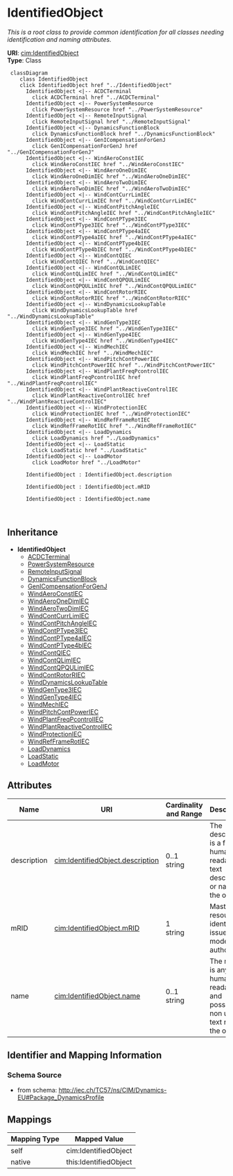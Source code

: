 # IdentifiedObject


_This is a root class to provide common identification for all classes needing identification and naming attributes._





**URI**: [cim:IdentifiedObject](http://iec.ch/TC57/CIM100#IdentifiedObject)<br />
**Type**: Class




```mermaid
 classDiagram
    class IdentifiedObject
    click IdentifiedObject href "../IdentifiedObject"
      IdentifiedObject <|-- ACDCTerminal
        click ACDCTerminal href "../ACDCTerminal"
      IdentifiedObject <|-- PowerSystemResource
        click PowerSystemResource href "../PowerSystemResource"
      IdentifiedObject <|-- RemoteInputSignal
        click RemoteInputSignal href "../RemoteInputSignal"
      IdentifiedObject <|-- DynamicsFunctionBlock
        click DynamicsFunctionBlock href "../DynamicsFunctionBlock"
      IdentifiedObject <|-- GenICompensationForGenJ
        click GenICompensationForGenJ href "../GenICompensationForGenJ"
      IdentifiedObject <|-- WindAeroConstIEC
        click WindAeroConstIEC href "../WindAeroConstIEC"
      IdentifiedObject <|-- WindAeroOneDimIEC
        click WindAeroOneDimIEC href "../WindAeroOneDimIEC"
      IdentifiedObject <|-- WindAeroTwoDimIEC
        click WindAeroTwoDimIEC href "../WindAeroTwoDimIEC"
      IdentifiedObject <|-- WindContCurrLimIEC
        click WindContCurrLimIEC href "../WindContCurrLimIEC"
      IdentifiedObject <|-- WindContPitchAngleIEC
        click WindContPitchAngleIEC href "../WindContPitchAngleIEC"
      IdentifiedObject <|-- WindContPType3IEC
        click WindContPType3IEC href "../WindContPType3IEC"
      IdentifiedObject <|-- WindContPType4aIEC
        click WindContPType4aIEC href "../WindContPType4aIEC"
      IdentifiedObject <|-- WindContPType4bIEC
        click WindContPType4bIEC href "../WindContPType4bIEC"
      IdentifiedObject <|-- WindContQIEC
        click WindContQIEC href "../WindContQIEC"
      IdentifiedObject <|-- WindContQLimIEC
        click WindContQLimIEC href "../WindContQLimIEC"
      IdentifiedObject <|-- WindContQPQULimIEC
        click WindContQPQULimIEC href "../WindContQPQULimIEC"
      IdentifiedObject <|-- WindContRotorRIEC
        click WindContRotorRIEC href "../WindContRotorRIEC"
      IdentifiedObject <|-- WindDynamicsLookupTable
        click WindDynamicsLookupTable href "../WindDynamicsLookupTable"
      IdentifiedObject <|-- WindGenType3IEC
        click WindGenType3IEC href "../WindGenType3IEC"
      IdentifiedObject <|-- WindGenType4IEC
        click WindGenType4IEC href "../WindGenType4IEC"
      IdentifiedObject <|-- WindMechIEC
        click WindMechIEC href "../WindMechIEC"
      IdentifiedObject <|-- WindPitchContPowerIEC
        click WindPitchContPowerIEC href "../WindPitchContPowerIEC"
      IdentifiedObject <|-- WindPlantFreqPcontrolIEC
        click WindPlantFreqPcontrolIEC href "../WindPlantFreqPcontrolIEC"
      IdentifiedObject <|-- WindPlantReactiveControlIEC
        click WindPlantReactiveControlIEC href "../WindPlantReactiveControlIEC"
      IdentifiedObject <|-- WindProtectionIEC
        click WindProtectionIEC href "../WindProtectionIEC"
      IdentifiedObject <|-- WindRefFrameRotIEC
        click WindRefFrameRotIEC href "../WindRefFrameRotIEC"
      IdentifiedObject <|-- LoadDynamics
        click LoadDynamics href "../LoadDynamics"
      IdentifiedObject <|-- LoadStatic
        click LoadStatic href "../LoadStatic"
      IdentifiedObject <|-- LoadMotor
        click LoadMotor href "../LoadMotor"
      
      IdentifiedObject : IdentifiedObject.description
        
      IdentifiedObject : IdentifiedObject.mRID
        
      IdentifiedObject : IdentifiedObject.name
        
      
```





## Inheritance
* **IdentifiedObject**
    * [ACDCTerminal](ACDCTerminal.md)
    * [PowerSystemResource](PowerSystemResource.md)
    * [RemoteInputSignal](RemoteInputSignal.md)
    * [DynamicsFunctionBlock](DynamicsFunctionBlock.md)
    * [GenICompensationForGenJ](GenICompensationForGenJ.md)
    * [WindAeroConstIEC](WindAeroConstIEC.md)
    * [WindAeroOneDimIEC](WindAeroOneDimIEC.md)
    * [WindAeroTwoDimIEC](WindAeroTwoDimIEC.md)
    * [WindContCurrLimIEC](WindContCurrLimIEC.md)
    * [WindContPitchAngleIEC](WindContPitchAngleIEC.md)
    * [WindContPType3IEC](WindContPType3IEC.md)
    * [WindContPType4aIEC](WindContPType4aIEC.md)
    * [WindContPType4bIEC](WindContPType4bIEC.md)
    * [WindContQIEC](WindContQIEC.md)
    * [WindContQLimIEC](WindContQLimIEC.md)
    * [WindContQPQULimIEC](WindContQPQULimIEC.md)
    * [WindContRotorRIEC](WindContRotorRIEC.md)
    * [WindDynamicsLookupTable](WindDynamicsLookupTable.md)
    * [WindGenType3IEC](WindGenType3IEC.md)
    * [WindGenType4IEC](WindGenType4IEC.md)
    * [WindMechIEC](WindMechIEC.md)
    * [WindPitchContPowerIEC](WindPitchContPowerIEC.md)
    * [WindPlantFreqPcontrolIEC](WindPlantFreqPcontrolIEC.md)
    * [WindPlantReactiveControlIEC](WindPlantReactiveControlIEC.md)
    * [WindProtectionIEC](WindProtectionIEC.md)
    * [WindRefFrameRotIEC](WindRefFrameRotIEC.md)
    * [LoadDynamics](LoadDynamics.md)
    * [LoadStatic](LoadStatic.md)
    * [LoadMotor](LoadMotor.md)



## Attributes


| Name | URI | Cardinality and Range | Description | Inheritance |
| ---  | --- | --- | --- | --- |
| description | [cim:IdentifiedObject.description](http://iec.ch/TC57/CIM100#IdentifiedObject.description) | 0..1 <br />  string  | The description is a free human readable text describing or naming the object | direct |
| mRID | [cim:IdentifiedObject.mRID](http://iec.ch/TC57/CIM100#IdentifiedObject.mRID) | 1 <br />  string  | Master resource identifier issued by a model authority | direct |
| name | [cim:IdentifiedObject.name](http://iec.ch/TC57/CIM100#IdentifiedObject.name) | 0..1 <br />  string  | The name is any free human readable and possibly non unique text naming the o... | direct |









## Identifier and Mapping Information







### Schema Source


* from schema: http://iec.ch/TC57/ns/CIM/Dynamics-EU#Package_DynamicsProfile





## Mappings

| Mapping Type | Mapped Value |
| ---  | ---  |
| self | cim:IdentifiedObject |
| native | this:IdentifiedObject |




